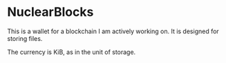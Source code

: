 # NuclearBlocks
This is a wallet for a blockchain I am actively working on.  It is designed for storing files.

The currency is KiB, as in the unit of storage.
